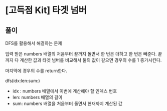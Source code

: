 # [고득점 Kit] 타겟 넘버



## 풀이

DFS를 활용해서 해결하는 문제

입력 받은 numbers 배열의 처음부터 끝까지 돌면서 한 번은 더하고 한 번은 빼준다. 끝까지 다 계산한 값과 타겟 넘버를 비교해서 둘의 값이 같으면 경우의 수를 1 증가시킨다.

마지막에 경우의 수를 return한다.

dfs(idx:len:sum:) 

- idx : numbers 배열에서 이번에 계산해야 할 인덱스 번호
- len: numbers 배열의 길이
- sum: numbers 배열을 처음부터 돌면서 현재까지 계산된 값
